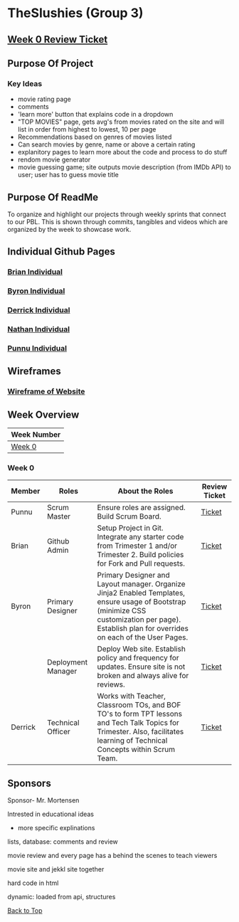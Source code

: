 # TheSlushies (Group 3)

## [Week 0 Review Ticket](https://github.com/PunarvasuS/TheSlushies/issues/3)

## Purpose Of Project

### Key Ideas

- movie rating page
- comments
- 'learn more' button that explains code in a dropdown
- "TOP MOVIES" page, gets avg's from movies rated on the site and will list in order from highest to lowest, 10 per page
- Recommendations based on genres of movies listed
- Can search movies by genre, name or above a certain rating
- explanitory pages to learn more about the code and process to do stuff
- rendom movie generator
- movie guessing game; site outputs movie description (from IMDb API) to user; user has to guess movie title

## Purpose Of ReadMe
To organize and highlight our projects through weekly sprints that connect to our PBL. This is shown through commits, tangibles and videos which are organized by the week to showcase work.

## Individual Github Pages
### [Brian Individual](https://github.com/BrianZhang2016/Brian-Individual)
### [Byron Individual](https://github.com/byronlu06/tempname2)
### [Derrick Individual](https://github.com/Pitsco/derrick_individual)
### [Nathan Individual](https://github.com/ProRichyMan/NathanIndividual)
### [Punnu Individual](https://github.com/PunarvasuS/DataStructures)

## Wireframes
### [Wireframe of Website](https://github.com/PunarvasuS/TheSlushies/wiki/Wireframes)

## Week Overview

| Week Number | 
| ------------- |
| [Week 0](#Week-0) | 

### Week 0

| Member | Roles   | About the Roles | Review Ticket |
| ------ | ------------- | -------------------------------------------------------------|----------------------------------|
| Punnu | Scrum Master | Ensure roles are assigned. Build Scrum Board. | [Ticket](https://github.com/PunarvasuS/TheSlushies/issues/4)
| Brian | Github Admin | Setup Project in Git. Integrate any starter code from Trimester 1 and/or Trimester 2. Build policies for Fork and Pull requests. | [Ticket](https://github.com/PunarvasuS/TheSlushies/issues/3) |
| Byron | Primary Designer | Primary Designer and Layout manager. Organize Jinja2 Enabled Templates, ensure usage of Bootstrap (minimize CSS customization per page). Establish plan for overrides on each of the User Pages. | [Ticket](https://github.com/byronlu06/Data-Structures/issues/2) |
|  | Deployment  Manager | Deploy Web site. Establish policy and frequency for updates. Ensure site is not broken and always alive for reviews. | [Ticket](https://github.com/PunarvasuS/TheSlushies/issues/6)
| Derrick | Technical Officer | Works with Teacher, Classroom TOs, and BOF TO's to form TPT lessons and Tech Talk Topics for Trimester. Also, facilitates learning of Technical Concepts within Scrum Team.| [Ticket](https://github.com/PunarvasuS/TheSlushies/issues/5) |

## Sponsors

Sponsor- Mr. Mortensen

Intrested in educational ideas
* more specific explinations

lists, database: comments and review

movie review and every page has a behind the scenes to teach viewers

movie site and jekkl site together

hard code in html

dynamic: loaded from api, structures 

[Back to Top](#Week-Overview) 

